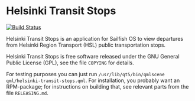 Helsinki Transit Stops
======================

[![Build Status](https://travis-ci.org/otsaloma/helsinki-transit-stops.svg)](
https://travis-ci.org/otsaloma/helsinki-transit-stops)

Helsinki Transit Stops is an application for Sailfish OS to view
departures from Helsinki Region Transport (HSL) public transportation
stops.

Helsinki Transit Stops is free software released under the GNU General
Public License (GPL), see the file `COPYING` for details.

For testing purposes you can just run `/usr/lib/qt5/bin/qmlscene
qml/helsinki-transit-stops.qml`. For installation, you probably want an
RPM-package; for instructions on building that, see relevant parts from
the file `RELEASING.md`.
